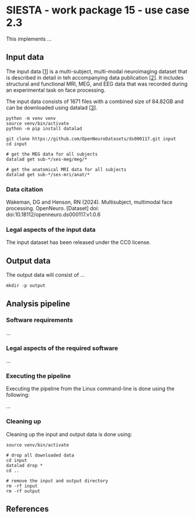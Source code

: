 # SIESTA - work package 15 - use case 2.3

This implements ...

## Input data

The input data [[1]] is a multi-subject, multi-modal neuroimaging dataset that is described in detail in teh accompanying data publication [[2]]. It includes structural and functional MRI, MEG, and EEG data that was recorded during an experimental task on face processing.

The input data consists of 1671 files with a combined size of 84.82GB and can be downloaded using datalad [[3]].

```console
python -m venv venv
source venv/bin/activate
python -m pip install datalad

git clone https://github.com/OpenNeuroDatasets/ds000117.git input
cd input

# get the MEG data for all subjects
datalad get sub-*/ses-meg/meg/*

# get the anatomical MRI data for all subjects
datalad get sub-*/ses-mri/anat/*
```

### Data citation

Wakeman, DG and Henson, RN (2024). Multisubject, multimodal face processing. OpenNeuro. [Dataset] doi: doi:10.18112/openneuro.ds000117.v1.0.6

### Legal aspects of the input data

The input dataset has been released under the CC0 license.

## Output data

The output data will consist of ...

```console
mkdir -p output
```

## Analysis pipeline

### Software requirements

...

### Legal aspects of the required software

...

### Executing the pipeline

Executing the pipeline from the Linux command-line is done using the following:

...

### Cleaning up

Cleaning up the input and output data is done using:

```console
source venv/bin/activate

# drop all downloaded data
cd input
datalad drop *
cd ..

# remove the input and output directory
rm -rf input
rm -rf output
```

## References

[1]: https://doi.org/10.18112/openneuro.ds000117.v1.0.6
[2]: https://doi.org/10.1038/sdata.2015.1
[3]: https://www.datalad.org
